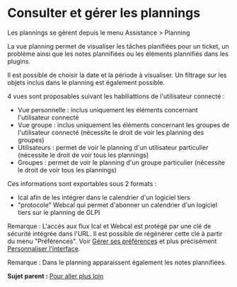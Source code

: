Consulter et gérer les plannings
================================

Les plannings se gèrent depuis le menu Assistance \> Planning

La vue planning permet de visualiser les tâches planifiées pour un
ticket, un problème ainsi que les notes plannifiées ou les éléments
plannifiés dans les plugins.

Il est possible de choisir la date et la période à visualiser. Un
filtrage sur les objets inclus dans le planning est également possible.

4 vues sont proposables suivant les habiliattions de l'utilisateur
connecté :

-   Vue personnelle : inclus uniquement les éléments concernant
    l'utilisateur connecté
-   Vue groupe : inclus uniquement les éléments concernant les groupes
    de l'utilisateur connecté (nécessite le droit de voir les planning
    des groupes)
-   Utilisateurs : permet de voir le planning d'un utilisateur
    particulier (nécessite le droit de voir tous les plannings)
-   Groupes : permet de voir le planning d'un groupe particulier
    (nécessite le droit de voir tous les plannings)

Ces informations sont exportables sous 2 formats :

-   Ical afin de les intégrer dans le calendrier d'un logiciel tiers
-   "protocole" Webcal qui permet d'abonner un calendrier d'un logiciel
    tiers sur le planning de GLPI

Remarque : L'accès aux flux Ical et Webcal est protégé par une clé de
sécurité intégrée dans l'URL. Il est possible de régénérer cette clé à
partir du menu "Préférences". Voir [Gérer ses
préférences](start_pref.html "Les préférences utilisateur se modifient depuis le menu Préférences")
et plus précisément [Personnaliser
l'interface](config_common_personalize.html "Les préférences d'affichage qui peuvent être définies avec des valeurs par défaut et que les utilisateurs peuvent modifier pour leur session sont regroupées dans l'onglet personnalisation.").

Remarque : Dans le planning apparaissent également les notes
plannifiées.

**Sujet parent :** [Pour aller plus
loin](../glpi/helpdesk_advanced.html "Pour aller plus loin")
